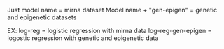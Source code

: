 Just model name = mirna dataset
Model name + "gen-epigen" = genetic and epigenetic datasets

EX: log-reg = logistic regression with mirna data
log-reg-gen-epigen = logostic regression with genetic and epigenetic data
